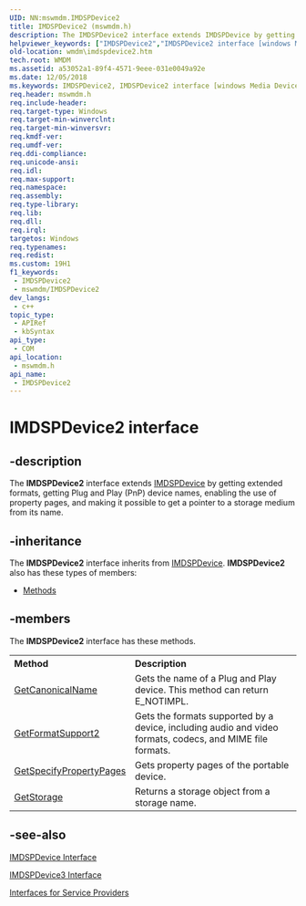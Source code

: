 ```yaml
---
UID: NN:mswmdm.IMDSPDevice2
title: IMDSPDevice2 (mswmdm.h)
description: The IMDSPDevice2 interface extends IMDSPDevice by getting extended formats, getting Plug and Play (PnP) device names, enabling the use of property pages, and making it possible to get a pointer to a storage medium from its name.
helpviewer_keywords: ["IMDSPDevice2","IMDSPDevice2 interface [windows Media Device Manager]","IMDSPDevice2 interface [windows Media Device Manager]","described","IMDSPDevice2Interface","mswmdm/IMDSPDevice2","wmdm.imdspdevice2"]
old-location: wmdm\imdspdevice2.htm
tech.root: WMDM
ms.assetid: a53052a1-89f4-4571-9eee-031e0049a92e
ms.date: 12/05/2018
ms.keywords: IMDSPDevice2, IMDSPDevice2 interface [windows Media Device Manager], IMDSPDevice2 interface [windows Media Device Manager],described, IMDSPDevice2Interface, mswmdm/IMDSPDevice2, wmdm.imdspdevice2
req.header: mswmdm.h
req.include-header: 
req.target-type: Windows
req.target-min-winverclnt: 
req.target-min-winversvr: 
req.kmdf-ver: 
req.umdf-ver: 
req.ddi-compliance: 
req.unicode-ansi: 
req.idl: 
req.max-support: 
req.namespace: 
req.assembly: 
req.type-library: 
req.lib: 
req.dll: 
req.irql: 
targetos: Windows
req.typenames: 
req.redist: 
ms.custom: 19H1
f1_keywords:
 - IMDSPDevice2
 - mswmdm/IMDSPDevice2
dev_langs:
 - c++
topic_type:
 - APIRef
 - kbSyntax
api_type:
 - COM
api_location:
 - mswmdm.h
api_name:
 - IMDSPDevice2
---
```


# IMDSPDevice2 interface


## -description

The <b>IMDSPDevice2</b> interface extends <a href="https://docs.microsoft.com/windows/desktop/api/mswmdm/nn-mswmdm-imdspdevice">IMDSPDevice</a> by getting extended formats, getting Plug and Play (PnP) device names, enabling the use of property pages, and making it possible to get a pointer to a storage medium from its name.

## -inheritance

The <b xmlns:loc="http://microsoft.com/wdcml/l10n">IMDSPDevice2</b> interface inherits from <a href="https://docs.microsoft.com/windows/desktop/api/mswmdm/nn-mswmdm-imdspdevice">IMDSPDevice</a>. <b>IMDSPDevice2</b> also has these types of members:
<ul>
<li><a href="https://docs.microsoft.com/">Methods</a></li>
</ul>

## -members

The <b>IMDSPDevice2</b> interface has these methods.
<table class="members" id="memberListMethods">
<tr>
<th align="left" width="37%">Method</th>
<th align="left" width="63%">Description</th>
</tr>
<tr data="declared;">
<td align="left" width="37%">
<a href="https://docs.microsoft.com/windows/desktop/api/mswmdm/nf-mswmdm-imdspdevice2-getcanonicalname">GetCanonicalName</a>
</td>
<td align="left" width="63%">
Gets the name of a Plug and Play device. This method can return E_NOTIMPL.

</td>
</tr>
<tr data="declared;">
<td align="left" width="37%">
<a href="https://docs.microsoft.com/windows/desktop/api/mswmdm/nf-mswmdm-imdspdevice2-getformatsupport2">GetFormatSupport2</a>
</td>
<td align="left" width="63%">
Gets the formats supported by a device, including audio and video formats, codecs, and MIME file formats.

</td>
</tr>
<tr data="declared;">
<td align="left" width="37%">
<a href="https://docs.microsoft.com/windows/desktop/api/mswmdm/nf-mswmdm-imdspdevice2-getspecifypropertypages">GetSpecifyPropertyPages</a>
</td>
<td align="left" width="63%">
Gets property pages of the portable device.

</td>
</tr>
<tr data="declared;">
<td align="left" width="37%">
<a href="https://docs.microsoft.com/windows/desktop/api/mswmdm/nf-mswmdm-imdspdevice2-getstorage">GetStorage</a>
</td>
<td align="left" width="63%">
Returns a storage object from a storage name.

</td>
</tr>
</table>

## -see-also

<a href="https://docs.microsoft.com/windows/desktop/api/mswmdm/nn-mswmdm-imdspdevice">IMDSPDevice Interface</a>



<a href="https://docs.microsoft.com/windows/desktop/api/mswmdm/nn-mswmdm-imdspdevice3">IMDSPDevice3 Interface</a>



<a href="https://docs.microsoft.com/windows/desktop/WMDM/interfaces-for-service-providers">Interfaces for Service Providers</a>

